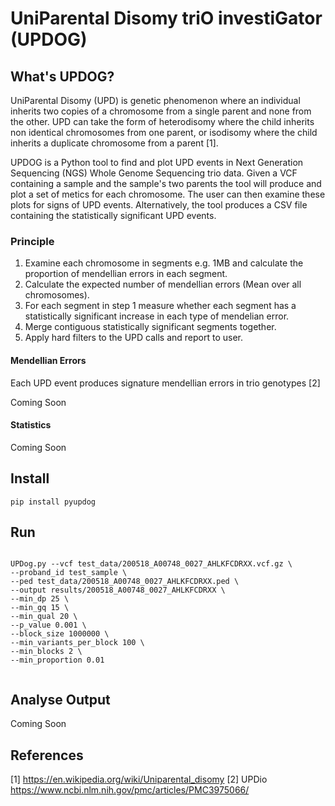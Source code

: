 # UniParental Disomy triO investiGator (UPDOG)

## What's UPDOG?

UniParental Disomy (UPD) is genetic phenomenon where an individual inherits two copies of a chromosome from a single parent and none from the other. UPD can take the form of heterodisomy where the child inherits non identical chromosomes from one parent, or isodisomy where the child inherits a duplicate chromosome from a parent [1].

UPDOG is a Python tool to find and plot UPD events in Next Generation Sequencing (NGS) Whole Genome Sequencing trio data. Given a VCF containing a sample and the sample's two parents the tool will produce and plot a set of metics for each chromosome. The user can then examine these plots for signs of UPD events. Alternatively, the tool produces a CSV file containing the statistically significant UPD events.


### Principle

1) Examine each chromosome in segments e.g. 1MB and calculate the proportion of mendellian errors in each segment.
2) Calculate the expected number of mendellian errors (Mean over all chromosomes).
3) For each segment in step 1 measure whether each segment has a statistically significant increase in each type of mendelian error.
4) Merge contiguous statistically significant segments together.
5) Apply hard filters to the UPD calls and report to user.

#### Mendellian Errors

Each UPD event produces signature mendellian errors in trio genotypes [2]

Coming Soon

#### Statistics

Coming Soon

## Install
```
pip install pyupdog
```
## Run

```

UPDog.py --vcf test_data/200518_A00748_0027_AHLKFCDRXX.vcf.gz \
--proband_id test_sample \
--ped test_data/200518_A00748_0027_AHLKFCDRXX.ped \
--output results/200518_A00748_0027_AHLKFCDRXX \
--min_dp 25 \
--min_gq 15 \
--min_qual 20 \
--p_value 0.001 \
--block_size 1000000 \
--min_variants_per_block 100 \
--min_blocks 2 \
--min_proportion 0.01


```
## Analyse Output

Coming Soon

## References

[1] https://en.wikipedia.org/wiki/Uniparental_disomy
[2] UPDio https://www.ncbi.nlm.nih.gov/pmc/articles/PMC3975066/

